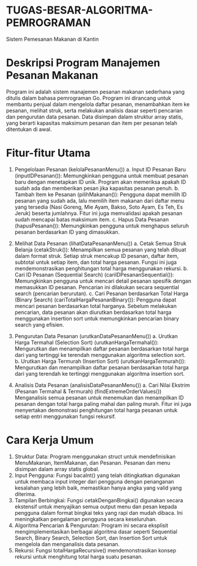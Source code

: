 # TUGAS-BESAR-ALGORITMA-PEMROGRAMAN
Sistem Pemesanan Makanan di Kantin 

# Deskripsi Program Manajemen Pesanan Makanan
Program ini adalah sistem manajemen pesanan makanan sederhana yang ditulis dalam bahasa pemrograman Go. Program ini dirancang untuk membantu penjual  dalam mengelola daftar pesanan, menambahkan item ke pesanan, melihat struk, serta melakukan analisis dasar seperti pencarian dan pengurutan data pesanan. Data disimpan dalam struktur array statis, yang berarti kapasitas maksimum pesanan dan item per pesanan telah ditentukan di awal.

# Fitur-fitur Utama
1. Pengelolaan Pesanan (kelolaPesananMenu())
   a. Input ID Pesanan Baru (inputIDPesanan()): Memungkinkan pengguna untuk
   membuat pesanan baru dengan menetapkan ID unik. Program akan memeriksa apakah
   ID sudah ada dan memberikan pesan jika kapasitas pesanan penuh.
   b. Tambah Item ke Pesanan (pilihMakanan()): Pengguna dapat memilih ID pesanan
   yang sudah ada, lalu memilih item makanan dari daftar menu yang tersedia (Nasi
   Goreng, Mie Ayam, Bakso, Soto Ayam, Es Teh, Es Jeruk) beserta jumlahnya. Fitur
   ini juga memvalidasi apakah pesanan sudah mencapai batas maksimum item.
   c. Hapus Data Pesanan (hapusPesanan()): Memungkinkan pengguna untuk menghapus
   seluruh pesanan berdasarkan ID yang dimasukkan.

2. Melihat Data Pesanan (lihatDataPesananMenu())
   a. Cetak Semua Struk Belanja (cetakStruk()): Menampilkan semua pesanan yang
   telah dibuat dalam format struk. Setiap struk mencakup ID pesanan, daftar item,
   subtotal untuk setiap item, dan total harga pesanan. Fungsi ini juga
   mendemonstrasikan penghitungan total harga menggunakan rekursi.
   b. Cari ID Pesanan (Sequential Search) (cariIDPesananSequential()):
   Memungkinkan pengguna untuk mencari detail pesanan spesifik dengan memasukkan
   ID pesanan. Pencarian ini dilakukan secara sequential search (pencarian
   berurutan).
   c. Cari Pesanan berdasarkan Total Harga (Binary Search)
   (cariTotalHargaPesananBinary()): Pengguna dapat mencari pesanan berdasarkan
   total harganya. Sebelum melakukan pencarian, data pesanan akan diurutkan
   berdasarkan total harga menggunakan insertion sort untuk memungkinkan pencarian
   binary search yang efisien.
3. Pengurutan Data Pesanan (urutkanDataPesananMenu())
   a. Urutkan Harga Termahal (Selection Sort) (urutkanHargaTermahal()):
   Mengurutkan dan menampilkan daftar pesanan berdasarkan total harga dari yang
   tertinggi ke terendah menggunakan algoritma selection sort.
   b. Urutkan Harga Termurah (Insertion Sort) (urutkanHargaTermurah()):
   Mengurutkan dan menampilkan daftar pesanan berdasarkan total harga dari yang
   terendah ke tertinggi menggunakan algoritma insertion sort.
4. Analisis Data Pesanan (analisisDataPesananMenu())
   a. Cari Nilai Ekstrim (Pesanan Termahal & Termurah) (findExtremeOrderValues())
   Menganalisis semua pesanan untuk menemukan dan menampilkan ID pesanan dengan
   total harga paling mahal dan paling murah. Fitur ini juga menyertakan
   demonstrasi penghitungan total harga pesanan untuk setiap entri menggunakan
   fungsi rekursif.

# Cara Kerja Umum
1. Struktur Data: Program menggunakan struct untuk mendefinisikan MenuMakanan,
   ItemMakanan, dan Pesanan. Pesanan dan menu disimpan dalam array statis global.
2. Input Pengguna: Fungsi bacaInt() yang telah ditingkatkan digunakan untuk
   membaca input integer dari pengguna dengan penanganan kesalahan yang lebih
   baik, memastikan hanya angka yang valid yang diterima.
3. Tampilan Berbingkai: Fungsi cetakDenganBingkai() digunakan secara ekstensif
   untuk menyajikan semua output menu dan pesan kepada pengguna dalam format
   bingkai teks yang rapi dan mudah dibaca. Ini meningkatkan pengalaman pengguna
   secara keseluruhan.
4. Algoritma Pencarian & Pengurutan: Program ini secara eksplisit
   mengimplementasikan berbagai algoritma dasar seperti Sequential Search, Binary
   Search, Selection Sort, dan Insertion Sort untuk mengelola dan menganalisis
   data pesanan.
5. Rekursi: Fungsi totalHargaRecursive() mendemonstrasikan konsep rekursi untuk
   menghitung total harga suatu pesanan.
